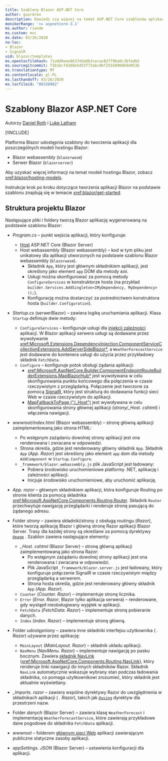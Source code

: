 ```yaml
---
title: Szablony Blazor ASP.NET Core
author: guardrex
description: Dowiedz się więcej na temat ASP.NET Core szablonów aplikacji Blazor i struktury projektu Blazor.
monikerRange: '>= aspnetcore-3.1'
ms.author: riande
ms.custom: mvc
ms.date: 03/26/2020
no-loc:
- Blazor
- SignalR
uid: blazor/templates
ms.openlocfilehash: 71a9d9eee8637dda0b3cecac82ff96a0c3bfedb5
ms.sourcegitcommit: f3b1bcfd108e5d53f73abc0bf2555890869d953b
ms.translationtype: MT
ms.contentlocale: pl-PL
ms.lasthandoff: 03/26/2020
ms.locfileid: "80320982"
---
```

# <a name="aspnet-core-opno-locblazor-templates"></a>Szablony Blazor ASP.NET Core

Autorzy [Daniel Roth](https://github.com/danroth27) i [Luke Latham](https://github.com/guardrex)

[!INCLUDE[](~/includes/blazorwasm-preview-notice.md)]

Platforma Blazor udostępnia szablony do tworzenia aplikacji dla poszczególnych modeli hostingu Blazor:

* Blazor webassembly (`blazorwasm`)
* Serwer Blazor (`blazorserver`)

Aby uzyskać więcej informacji na temat modeli hostingu Blazor, zobacz <xref:blazor/hosting-models>.

Instrukcje krok po kroku dotyczące tworzenia aplikacji Blazor na podstawie szablonu znajdują się w temacie <xref:blazor/get-started>.

## <a name="opno-locblazor-project-structure"></a>Struktura projektu Blazor

Następujące pliki i foldery tworzą Blazor aplikację wygenerowaną na podstawie szablonu Blazor:

* *Program.cs* &ndash; punkt wejścia aplikacji, który konfiguruje:

  * [Host](xref:fundamentals/host/generic-host) ASP.NET Core (Blazor Server)
  * Host webassembly (Blazor webassembly) &ndash; kod w tym pliku jest unikatowy dla aplikacji utworzonych na podstawie szablonu Blazor webassembly (`blazorwasm`).
    * Składnik `App`, który jest głównym składnikiem aplikacji, jest określony jako element `app` DOM dla metody `Add`.
    * Usługi można skonfigurować za pomocą metody `ConfigureServices` w konstruktorze hosta (na przykład `builder.Services.AddSingleton<IMyDependency, MyDependency>();`).
    * Konfigurację można dostarczyć za pośrednictwem konstruktora hosta (`builder.Configuration`).

* *Startup.cs* (serwerBlazor) &ndash; zawiera logikę uruchamiania aplikacji. Klasa `Startup` definiuje dwie metody:

  * `ConfigureServices` &ndash; konfiguruje usługi dla [iniekcji zależności](xref:fundamentals/dependency-injection) aplikacji. W Blazor aplikacji serwera usługi są dodawane przez wywoływanie <xref:Microsoft.Extensions.DependencyInjection.ComponentServiceCollectionExtensions.AddServerSideBlazor*>, a `WeatherForecastService` jest dodawane do kontenera usługi do użycia przez przykładowy składnik `FetchData`.
  * `Configure` &ndash; konfiguruje potok obsługi żądania aplikacji:
    * <xref:Microsoft.AspNetCore.Builder.ComponentEndpointRouteBuilderExtensions.MapBlazorHub*> jest wywoływana w celu skonfigurowania punktu końcowego dla połączenia w czasie rzeczywistym z przeglądarką. Połączenie jest tworzone za pomocą [SignalR](xref:signalr/introduction), który jest strukturą do dodawania funkcji sieci Web w czasie rzeczywistym do aplikacji.
    * [MapFallbackToPage ("/_Host")](xref:Microsoft.AspNetCore.Builder.RazorPagesEndpointRouteBuilderExtensions.MapFallbackToPage*) jest wywoływana w celu skonfigurowania strony głównej aplikacji (*strony/_Host. cshtml*) i włączenia nawigacji.

* *wwwroot/index.html* (Blazor webassembly) &ndash; stronę główną aplikacji zaimplementowaną jako strona HTML:
  * Po wstępnym zażądaniu dowolnej strony aplikacji jest ona renderowana i zwracana w odpowiedzi.
  * Strona określa, gdzie jest renderowany główny składnik `App`. Składnik `App` (*App. Razor*) jest określony jako element `app` dom dla metody `AddComponent` w `Startup.Configure`.
  * `_framework/blazor.webassembly.js` plik JavaScript jest ładowany:
    * Pobiera środowisko uruchomieniowe platformy .NET, aplikację i zależności aplikacji.
    * Inicjuje środowisko uruchomieniowe, aby uruchomić aplikację.

* *App. razor* &ndash; głównym składnikiem aplikacji, która konfiguruje Routing po stronie klienta za pomocą składnika <xref:Microsoft.AspNetCore.Components.Routing.Router>. Składnik `Router` przechwytuje nawigację przeglądarki i renderuje stronę pasującą do żądanego adresu.

* Folder *strony* &ndash; zawiera składniki/strony z obsługą routingu (*Razor*), które tworzą aplikację Blazor i główną stronę Razor aplikacji Blazor Server. Trasy dla każdej strony są określane za pomocą dyrektywy [`@page`](xref:mvc/views/razor#page) . Szablon zawiera następujące elementy:
  * *_Host. cshtml* (Blazor Server) &ndash; stronę główną aplikacji zaimplementowaną jako strona Razor:
    * Po wstępnym zażądaniu dowolnej strony aplikacji jest ona renderowana i zwracana w odpowiedzi.
    * Plik JavaScript `_framework/blazor.server.js` jest ładowany, który konfiguruje połączenie SignalR w czasie rzeczywistym między przeglądarką a serwerem.
    * Strona hosta określa, gdzie jest renderowany główny składnik `App` (*App. Razor*).
  * `Counter` (*Counter. Razor*) &ndash; implementuje stronę licznika.
  * `Error` (*Error. Razor*, Blazor tylko aplikacja serwera) &ndash; renderowane, gdy wystąpił nieobsługiwany wyjątek w aplikacji.
  * `FetchData` (*FetchData. Razor*) &ndash; implementuje stronę pobieranie danych.
  * `Index` (*index. Razor*) &ndash; implementuje stronę główną.

* Folder *udostępniony* &ndash; zawiera inne składniki interfejsu użytkownika ( *. Razor*) używane przez aplikację:
  * `MainLayout` (*MainLayout. Razor*) &ndash; składnik układu aplikacji.
  * `NavMenu` (*NavMenu. Razor*) &ndash; implementuje nawigację po pasku bocznym. Zawiera [składnik NavLink](xref:blazor/routing#navlink-component) (<xref:Microsoft.AspNetCore.Components.Routing.NavLink>), który renderuje linki nawigacji do innych składników Razor. Składnik `NavLink` automatycznie wskazuje wybrany stan podczas ładowania składnika, co pomaga użytkownikowi zrozumieć, który składnik jest aktualnie wyświetlany.

* *_Imports. razor* &ndash; zawiera wspólne dyrektywy Razor do uwzględnienia w składnikach aplikacji ( *. Razor*), takich jak [`@using`](xref:mvc/views/razor#using) dyrektyw dla przestrzeni nazw.

* Folder *danych* (Blazor Server) &ndash; zawiera klasę `WeatherForecast` i implementację `WeatherForecastService`, które zawierają przykładowe dane pogodowe do składnika `FetchData` aplikacji.

* *wwwroot* &ndash; folderem [głównym sieci Web](xref:fundamentals/index#web-root) aplikacji zawierającym publiczne statyczne zasoby aplikacji.

* *appSettings. JSON* (Blazor Server) &ndash; ustawienia konfiguracji dla aplikacji.
